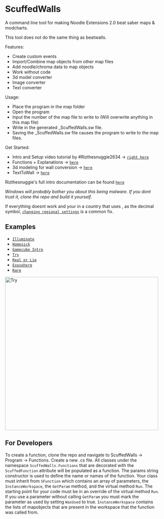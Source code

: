# ScuffedWalls
A command line tool for making Noodle Extensions 2.0 beat saber maps & modcharts.

This tool does not do the same thing as beatwalls.

Features:
 - Create custom events
 - Import/Combine map objects from other map files
 - Add noodle/chroma data to map objects
 - Work without code
 - 3d model converter
 - Image converter
 - Text converter
 
 Usage:
  - Place the program in the map folder
  - Open the program
  - Input the number of the map file to write to (Will overwrite anything in this map file)
  - Write in the generated \_ScuffedWalls.sw file. 
  - Saving the \_ScuffedWalls.sw file causes the program to write to the map files.

Get Started:

 - Intro and Setup video tutorial by #Rizthesnuggie2634 -> [`right here`](https://youtu.be/RrcQRQfaXAI)
 - Functions + Explanations -> [`here`](https://github.com/thelightdesigner/ScuffedWalls/blob/main/Functions.md)
 - 3d modeling for wall conversion -> [`here`](https://github.com/thelightdesigner/ScuffedWalls/blob/main/Blender%20Project.md)
 - TextToWall -> [`here`](https://github.com/thelightdesigner/ScuffedWalls/blob/main/TextToWall.md)

 Rizthesnuggie's full intro documentation can be found [`here`](https://drive.google.com/drive/folders/1aAUuv8Ycmf2LdSRvKYhfThY2tQhZxFYS?usp=sharing)
 
 
*Windows will probably bother you about this being malware. If you dont trust it, clone the repo and build it yourself.*

If everything doesnt work and your in a country that uses , as the decimal symbol, [`changing regional settings`](https://github.com/thelightdesigner/ScuffedWalls/blob/main/Readme/regional.png) is a common fix.

## Examples

 - [`Illuminate`](https://www.youtube.com/watch?v=lFL3Gjy15oc&t=1s)
 - [`Homesick`](https://www.youtube.com/watch?v=St3fSqj8SXc)
 - [`Gamecube Intro`](https://www.youtube.com/watch?v=0SVRM0cmUVE)
 - [`Try`](https://www.youtube.com/watch?v=fO4Z6OG5w_I)
 - [`Real or Lie`](https://www.youtube.com/watch?v=59X3Qb78-Es)
 - [`Exosphere`](https://www.youtube.com/watch?v=698L0vSI0no)
 - [`Rare`](https://www.youtube.com/watch?v=fQpDYL0If7U)

<img src="https://github.com/thelightdesigner/ScuffedWalls/blob/main/Readme/Try.jpg" alt="Try" width="500"/>

## For Developers

To create a function, clone the repo and navigate to ScuffedWalls -> Program -> Functions. Create a new .cs file. All classes under the namespace `ScuffedWalls.Functions` that are decorated with the `ScuffedFunction` attribute will be populated as a function. The params string constructor is used to define the name or names of the function. Your class must inherit from `SFunction` which contains an array of parameters, the `InstanceWorkspace`, the `GetParam` method, and the virtual method `Run`. The starting point for your code must be in an override of the virtual method `Run`. If you use a parameter without calling `GetParam` you must mark the parameter as used by setting `WasUsed` to true. `InstanceWorkspace` contains the lists of mapobjects that are present in the workspace that the function was called from.
